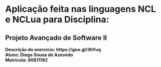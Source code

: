 <h1>Aplicação feita nas linguagens NCL e NCLua para Disciplina:</h1>
<h2>Projeto Avançado de Software II</h2>
<b>Descrição do exercicio: https://goo.gl/3hYuq<br/>
<b>Aluno: Diego Sousa de Azevedo<br/>
<b>Matrícula: 80811182

